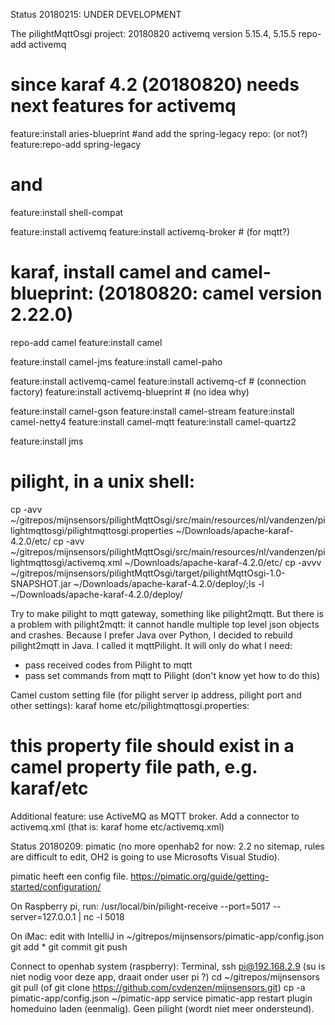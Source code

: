 Status 20180215: UNDER DEVELOPMENT

The pilightMqttOsgi project: 20180820 activemq version 5.15.4, 5.15.5
repo-add activemq
# since karaf 4.2 (20180820) needs next features for activemq
feature:install aries-blueprint
#and add the spring-legacy repo: (or not?)
feature:repo-add spring-legacy
# and
feature:install shell-compat

feature:install activemq
feature:install activemq-broker # (for mqtt?)

# karaf, install camel and camel-blueprint: (20180820: camel version 2.22.0)
repo-add camel
feature:install camel

feature:install camel-jms
feature:install camel-paho

feature:install activemq-camel
feature:install activemq-cf # (connection factory)
feature:install activemq-blueprint # (no idea why)

feature:install camel-gson
feature:install camel-stream
feature:install camel-netty4
feature:install camel-mqtt
feature:install camel-quartz2

feature:install jms

# pilight, in a unix shell:
cp -avv ~/gitrepos/mijnsensors/pilightMqttOsgi/src/main/resources/nl/vandenzen/pilightmqttosgi/pilightmqttosgi.properties ~/Downloads/apache-karaf-4.2.0/etc/
cp -avv ~/gitrepos/mijnsensors/pilightMqttOsgi/src/main/resources/nl/vandenzen/pilightmqttosgi/activemq.xml ~/Downloads/apache-karaf-4.2.0/etc/
cp -avvv ~/gitrepos/mijnsensors/pilightMqttOsgi/target/pilightMqttOsgi-1.0-SNAPSHOT.jar ~/Downloads/apache-karaf-4.2.0/deploy/;ls -l ~/Downloads/apache-karaf-4.2.0/deploy/


Try to make pilight to mqtt gateway, something like pilight2mqtt. But there is a problem with pilight2mqtt: it cannot
handle multiple top level json objects and crashes. Because I prefer Java over Python, I decided to rebuild pilight2mqtt
in Java. I called it mqttPilight.
It will only do what I need:
- pass received codes from Pilight to mqtt
- pass set commands from mqtt to Pilight (don't know yet how to do this)

Camel custom setting file (for pilight server ip address, pilight port and other settings): karaf home etc/pilightmqttosgi.properties:
# this property file should exist in a camel property file path, e.g. karaf/etc


Additional feature: use ActiveMQ as MQTT broker. Add a connector to activemq.xml (that is: karaf home etc/activemq.xml)
 <transportConnectors>
   <transportConnector name="openwire" uri="tcp://0.0.0.0:61616"/>
   <transportConnector name="mqtt" uri="mqtt+nio://0.0.0.0:1883"/>
 </transportConnectors>

Status 20180209:
pimatic (no more openhab2 for now: 2.2 no sitemap, rules are difficult to edit, OH2 is going to use Microsofts Visual Studio).

pimatic heeft een config file. https://pimatic.org/guide/getting-started/configuration/


On Raspberry pi, run:
/usr/local/bin/pilight-receive --port=5017 --server=127.0.0.1 | nc -l 5018


On iMac:
edit with IntelliJ in ~/gitrepos/mijnsensors/pimatic-app/config.json
git add *
git commit
git push

Connect to openhab system (raspberry):
Terminal, ssh pi@192.168.2.9
(su is niet nodig voor deze app, draait onder user pi ?)
cd ~/gitrepos/mijnsensors
git pull
(of git clone https://github.com/cvdenzen/mijnsensors.git)
cp -a pimatic-app/config.json ~/pimatic-app
service pimatic-app restart
plugin homeduino laden (eenmalig). Geen pilight (wordt niet meer ondersteund).
